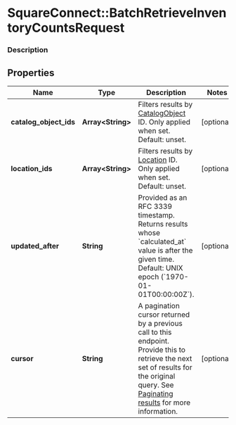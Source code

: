 # SquareConnect::BatchRetrieveInventoryCountsRequest

### Description



## Properties
Name | Type | Description | Notes
------------ | ------------- | ------------- | -------------
**catalog_object_ids** | **Array&lt;String&gt;** | Filters results by [CatalogObject](#type-catalogobject) ID. Only applied when set. Default: unset. | [optional] 
**location_ids** | **Array&lt;String&gt;** | Filters results by [Location](#type-location) ID. Only applied when set. Default: unset. | [optional] 
**updated_after** | **String** | Provided as an RFC 3339 timestamp. Returns results whose &#x60;calculated_at&#x60; value is after the given time. Default: UNIX epoch (&#x60;1970-01-01T00:00:00Z&#x60;). | [optional] 
**cursor** | **String** | A pagination cursor returned by a previous call to this endpoint. Provide this to retrieve the next set of results for the original query.  See [Paginating results](#paginatingresults) for more information. | [optional] 



